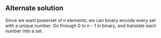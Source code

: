 ## Alternate solution
Since we want powerset of n elements, we can binary encode every set with a unique number.
Go through 0 to n - 1 in binary, and translate each number into a set.